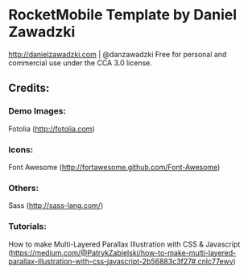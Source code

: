 # RocketMobile Template by Daniel Zawadzki
http://danielzawadzki.com | @danzawadzki
Free for personal and commercial use under the CCA 3.0 license.



## Credits:

### Demo Images:
Fotolia (http://fotolia.com)

### Icons:
Font Awesome (http://fortawesome.github.com/Font-Awesome)

### Others:
Sass (http://sass-lang.com/)

### Tutorials:
How to make Multi-Layered Parallax Illustration with CSS & Javascript (https://medium.com/@PatrykZabielski/how-to-make-multi-layered-parallax-illustration-with-css-javascript-2b56883c3f27#.cnlc77ewv)